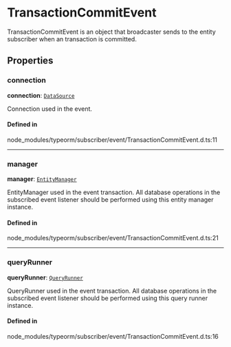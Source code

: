 # TransactionCommitEvent

TransactionCommitEvent is an object that broadcaster sends to the entity subscriber when an transaction is committed.

## Properties

### connection

 **connection**: [`DataSource`](../classes/DataSource.md)

Connection used in the event.

#### Defined in

node_modules/typeorm/subscriber/event/TransactionCommitEvent.d.ts:11

___

### manager

 **manager**: [`EntityManager`](../classes/EntityManager.md)

EntityManager used in the event transaction.
All database operations in the subscribed event listener should be performed using this entity manager instance.

#### Defined in

node_modules/typeorm/subscriber/event/TransactionCommitEvent.d.ts:21

___

### queryRunner

 **queryRunner**: [`QueryRunner`](QueryRunner.md)

QueryRunner used in the event transaction.
All database operations in the subscribed event listener should be performed using this query runner instance.

#### Defined in

node_modules/typeorm/subscriber/event/TransactionCommitEvent.d.ts:16
